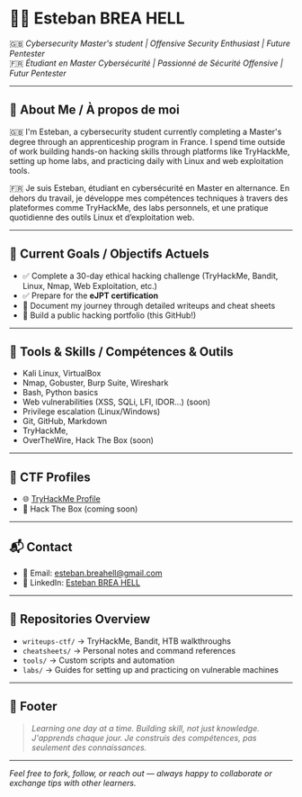 
# 👨‍💻 Esteban BREA HELL

🇬🇧 *Cybersecurity Master's student | Offensive Security Enthusiast | Future Pentester*  
🇫🇷 *Étudiant en Master Cybersécurité | Passionné de Sécurité Offensive | Futur Pentester*

---

## 🧠 About Me / À propos de moi

🇬🇧 I'm Esteban, a cybersecurity student currently completing a Master's degree through an apprenticeship program in France. I spend time outside of work building hands-on hacking skills through platforms like TryHackMe, setting up home labs, and practicing daily with Linux and web exploitation tools.

🇫🇷 Je suis Esteban, étudiant en cybersécurité en Master en alternance. En dehors du travail, je développe mes compétences techniques à travers des plateformes comme TryHackMe, des labs personnels, et une pratique quotidienne des outils Linux et d’exploitation web.

---

## 🎯 Current Goals / Objectifs Actuels

- ✅ Complete a 30-day ethical hacking challenge (TryHackMe, Bandit, Linux, Nmap, Web Exploitation, etc.)
- ✅ Prepare for the **eJPT certification**
- 📘 Document my journey through detailed writeups and cheat sheets
- 🔧 Build a public hacking portfolio (this GitHub!)

---

## 🧰 Tools & Skills / Compétences & Outils

- Kali Linux, VirtualBox
- Nmap, Gobuster, Burp Suite, Wireshark
- Bash, Python basics
- Web vulnerabilities (XSS, SQLi, LFI, IDOR...) (soon) 
- Privilege escalation (Linux/Windows)
- Git, GitHub, Markdown
- TryHackMe, 
- OverTheWire, Hack The Box (soon) 

---

## 🔐 CTF Profiles

- 🌐 [TryHackMe Profile](https://tryhackme.com/p/EstebanBreaHell)
- 🧠 Hack The Box (coming soon)

---

## 📬 Contact

- 📧 Email: esteban.breahell@gmail.com  
- 💼 LinkedIn: [Esteban BREA HELL](https://www.linkedin.com/in/esteban-brea-hell/)

---

## 📂 Repositories Overview

- `writeups-ctf/` → TryHackMe, Bandit, HTB walkthroughs  
- `cheatsheets/` → Personal notes and command references  
- `tools/` → Custom scripts and automation  
- `labs/` → Guides for setting up and practicing on vulnerable machines  

---

## 📌 Footer

> *Learning one day at a time. Building skill, not just knowledge.*  
> *J'apprends chaque jour. Je construis des compétences, pas seulement des connaissances.*

---

*Feel free to fork, follow, or reach out — always happy to collaborate or exchange tips with other learners.*


<!---
EstebanBreaHell/EstebanBreaHell is a ✨ special ✨ repository because its `README.md` (this file) appears on your GitHub profile.
You can click the Preview link to take a look at your changes.
--->
